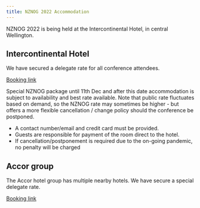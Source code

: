 ```yaml
---
title: NZNOG 2022 Accommodation
---
```


NZNOG 2022 is being held at the Intercontinental Hotel, in central Wellington.

## Intercontinental Hotel
We have secured a delegate rate for all conference attendees.

[Booking link](https://www.ihg.com/intercontinental/hotels/us/en/find-hotels/hotel/rooms?qDest=2%20Grey%20Street,%20Wellington,%20NZ&qCiMy=42022&qCiD=17&qCoMy=42022&qCoD=20&qAdlt=1&qChld=0&qRms=1&qRtP=6CBARC&qIta=99801505&qGrpCd=NGA&qSlH=WLGGS&qAkamaiCC=NZ&qSrt=sBR&qBrs)

Special NZNOG package until 11th Dec and after this date accommodation is subject to availability and best rate available. Note that public rate fluctuates based on demand, so the NZNOG rate may sometimes be higher - but offers a more flexible cancellation / change policy should the conference be postponed.

* A contact number/email and credit card must be provided.
* Guests are responsible for payment of the room direct to the hotel.
* If cancellation/postponement is required due to the on-going pandemic, no penalty will be charged

## Accor group
The Accor hotel group has multiple nearby hotels. We have secure a special delegate rate.

[Booking link](https://accorevents.com/offers/nznog-conference-2022)
